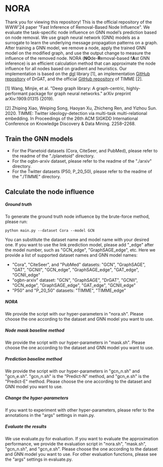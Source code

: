 ﻿# NORA

Thank you for viewing this repository! This is the official repository of the WWW'24 paper "Fast Inference of Removal-Based Node Influence". We evaluate the task-specific node influence on GNN model’s prediction based on node removal. We use graph neural network (GNN) models as a surrogate to learn the underlying message propagation patterns on a graph. After training a GNN model, we remove a node, apply the trained GNN model on the modified graph, and use the output change to measure the influence of the removed node. NORA (**NO**de-**R**emoval-based f**A**st GNN inference) is an efficient calculation method that can approximate the node influence for all nodes based on gradient and heuristics. Our implementation is based on the [dgl](https://www.dgl.ai/) library [1], an implementation [GitHub repository](https://github.com/anonymousaabc/DRGCN) of DrGAT, and the official [GitHub repository](https://github.com/PatriciaXiao/TIMME) of TIMME [2].

[1] Wang, Minjie, et al. "Deep graph library: A graph-centric, highly-performant package for graph neural networks." arXiv preprint arXiv:1909.01315 (2019).

[2] Zhiping Xiao, Weiping Song, Haoyan Xu, Zhicheng Ren, and Yizhou Sun. 2020. TIMME: Twitter ideology-detection via multi-task multi-relational embedding. In Proceedings of the 26th ACM SIGKDD International Conference on Knowledge Discovery & Data Mining. 2258–2268.



## Train the GNN models

- For the Planetoid datasets (Cora, CiteSeer, and PubMed), please refer to the readme of the "./planetoid" directory.
- For the ogbn-arxiv dataset, please refer to the readme of the "./arxiv" directory.
- For the Twitter datasets (P50, P_20_50), please refer to the readme of the "./TIMME" directory.



## Calculate the node influence

##### Ground truth

To generate the ground truth node influence by the brute-force method, please run:

```shell
python main.py --dataset Cora --model GCN
```

You can substitute the dataset name and model name with your desired one. If you want to use the link prediction model, please add "_edge" after the model number, such as "GCN_edge", "GraphSAGE_edge", etc. Here we provide a list of supported dataset names and GNN model names:

- "Cora", "CiteSeer", and "PubMed" datasets: "GCN", "GraphSAGE", "GAT", "GCNII", "GCN_edge", "GraphSAGE_edge", "GAT_edge", "GCNII_edge"
- "ogbn-arxiv" dataset: "GCN", "GraphSAGE", "DrGAT", "GCNII", "GCN_edge", "GraphSAGE_edge", "GAT_edge", "GCNII_edge"
- "P50" and "P_20_50" datasets: "TIMME", "TIMME_edge"

##### NORA

We provide the script with our hyper-parameters in "nora.sh". Please choose the one according to the dataset and GNN model you want to use.

##### Node mask baseline method

We provide the script with our hyper-parameters in "mask.sh". Please choose the one according to the dataset and GNN model you want to use.

##### Prediction baseline method

We provide the script with our hyper-parameters in "gcn_n.sh" and "gcn_e.sh". "gcn_n.sh" is the "Predict-N" method, and "gcn_e.sh" is the "Predict-E" method. Please choose the one according to the dataset and GNN model you want to use.

##### Change the hyper-parameters

If you want to experiment with other hyper-parameters, please refer to the annotations in the "args" settings in main.py.

##### Evaluate the results

We use evaluate.py for evaluation. If you want to evaluate the approximation performance, we provide the evaluation script in "nora.sh", "mask.sh", "gcn_n.sh", and "gcn_e.sh". Please choose the one according to the dataset and GNN model you want to use. For other evaluation functions, please see the "args" settings in evaluate.py.
